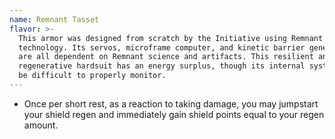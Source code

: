 ```yaml
---
name: Remnant Tasset
flavor: >-
  This armor was designed from scratch by the Initiative using Remnant
  technology. Its servos, microframe computer, and kinetic barrier generators
  are all dependent on Remnant science and artifacts. This resilient and
  regenerative hardsuit has an energy surplus, though its internal systems can
  be difficult to properly monitor.
---
```

- Once per short rest, as a reaction to taking damage, you may jumpstart your shield regen and 
immediately gain shield points equal to your regen amount.